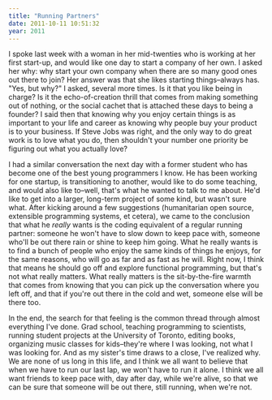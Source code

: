 ```yaml
---
title: "Running Partners"
date: 2011-10-11 10:51:32
year: 2011
---
```

I spoke last week with a woman in her mid-twenties who is working at her first start-up, and would like one day to start a company of her own. I asked her why: why start your own company when there are so many good ones out there to join? Her answer was that she likes starting things–always has. "Yes, but why?" I asked, several more times. Is it that you like being in charge? Is it the echo-of-creation thrill that comes from making something out of nothing, or the social cachet that is attached these days to being a founder? I said then that knowing why you enjoy certain things is as important to your life and career as knowing why people buy your product is to your business. If Steve Jobs was right, and the only way to do great work is to love what you do, then shouldn't your number one priority be figuring out what you actually love?

I had a similar conversation the next day with a former student who has become one of the best young programmers I know. He has been working for one startup, is transitioning to another, would like to do some teaching, and would also like to–well, that's what he wanted to talk to me about. He'd like to get into a larger, long-term project of some kind, but wasn't sure what. After kicking around a few suggestions (humanitarian open source, extensible programming systems, et cetera), we came to the conclusion that what he <em>really</em> wants is the coding equivalent of a regular running partner: someone he won't have to slow down to keep pace with, someone who'll be out there rain or shine to keep him going. What he really wants is to find a bunch of people who enjoy the same kinds of things he enjoys, for the same reasons, who will go as far and as fast as he will. Right now, I think that means he should go off and explore functional programming, but that's not what really matters. What really matters is the sit-by-the-fire warmth that comes from knowing that you can pick up the conversation where you left off, and that if you're out there in the cold and wet, someone else will be there too.

In the end, the search for that feeling is the common thread through almost everything I've done. Grad school, teaching programming to scientists, running student projects at the University of Toronto, editing books, organizing music classes for kids–they're where I was looking, not what I was looking for. And as my sister's time draws to a close, I've realized why. We are none of us long in this life, and I think we all want to believe that when we have to run our last lap, we won't have to run it alone. I think we all want friends to keep pace with, day after day, while we're alive, so that we can be sure that someone will be out there, still running, when we're not.
